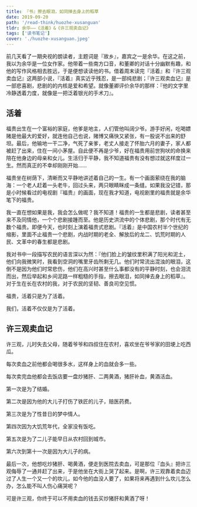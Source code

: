 ```yaml
---
title: 『书』擦去眼泪，如同掸去身上的稻草
date: 2019-09-20
path: '/read-think/huozhe-xusanguan'
tldr: 余华——《活着》&《许三观卖血记》
tags: ['读书笔记']
cover: './huozhe-xusanguan.jpeg'
---
```


前几天看了一期央视的朗读者，主题词是『故乡』，嘉宾之一是余华。在这之前，我以为余华是一位女作家。他带着一些南方口音，和董卿的对话十分幽默有趣，和他的写作风格相去胜远，于是便想读读他的书。借着周末读完『活着』和『许三观卖血记』这两部小说，『活着』真实近乎残忍，是一部纯悲剧；『许三观卖血记』是一部悲喜剧，悲剧的的内核是爱和希望。就像董卿评价余华的那样：『他的文字里冷静透着力度，就像是一把泛着银光的手术刀』。

## 活着

福贵出生在一个富裕的家庭，他爹是地主，人们管他叫阔少爷。游手好闲，吃喝嫖赌是他最大的爱好，就连他自己也说，赌博又痛快又紧张，有一股说不出来的舒坦。最后，他输地一干二净，气死了亲爹，老丈人接走了怀胎六月的妻子，家人都被赶了出来，住在一间小茅屋。自此便不再是少爷，好在福贵用前世狗吠的命换来陪在他身边的母亲和女儿。生活归于平静，我不知道福贵有没有想过就这样度过一生。然而真正的不幸却刚刚开始……

福贵坐在树荫下，清晰而又平静地讲述着自己的一生。有一个画面萦绕在我的脑海：一个老人赶着一头老牛，回过头来，两只眼睛眯成一条缝。如果我没记错，那是小时候看过的电视剧『福贵』的画面，现在我才知道，电视剧里的福贵就是余华笔下的福贵。

我一直在想如果是我，我会怎么做呢？我不知道！福贵的一生都是悲剧，读者甚至来不及同情他，一个个悲剧接踵而至。他是历史洪流中的个体悲剧，那个时代有无数个福贵。即便今天，也时刻上演着福贵式悲剧。『活着』是中国农村半个世纪的缩影，里面不止福贵一个悲剧，内战时期的老全、解放后的龙二、饥荒时期的人民、文革中的春生都是悲剧。

我对书中一段描写农民的语言深以为然：『他们脸上的皱纹里积满了阳光和泥土，他们向我微笑时，我看到空洞的嘴里牙齿所剩无几。他们时常流出混浊的眼泪，这倒不是因为他们时常悲伤，他们在高兴时甚至什么事都没有的平静时刻，也会泪流而出，然后举起和乡间泥路一样粗糙的手指，擦去眼泪，如同掸去身上的稻草』。对于生在长在农村的我，对于农民的坚韧、善良司空见惯。

福贵，活着只是为了活着。

我们，活着不仅仅是为了活着。

## 许三观卖血记

许三观，儿时失去父母，随着爷爷和四叔住在农村，喜欢坐在爷爷家的田埂上吃西瓜。

每次卖血之前他都会喝很多水，这样身上的血就会多一些。

每次卖完血他都会去饭店要一盘炒猪肝、二两黄酒，猪肝补血，黄酒活血。

第一次是为了结婚。

第二次是因为他的大儿子打伤了铁匠的儿子，赔医药费。

第三次是为了性昔日的梦中情人。

第四次因为大饥荒年代，全家没有饭吃。

第五次是为了二儿子能早日从农村回到城市。

第六次到第十一次是因为大儿子的病。

最后一次，他想吃炒猪肝、喝黄酒，便走到医院去卖血，可是那位『血头』把许三观侮辱了一通并赶了出来，于是他坐在大街上哭了起来。是啊，许三观靠着卖血迈过了人生一个又一个的坎儿，如今他的血没人要了，如果将来再遇到什么坎儿怎么办，怎么能不叫人伤心痛哭呢？

可是许三观，你终于可以不用卖血的钱去买炒猪肝和黄酒了呀！
